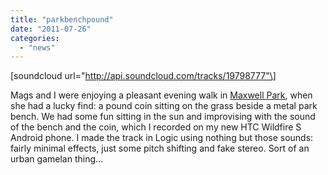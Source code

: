 ```yaml
---
title: "parkbenchpound"
date: "2011-07-26"
categories: 
  - "news"
---
```


\[soundcloud url="http://api.soundcloud.com/tracks/19798777"\]

Mags and I were enjoying a pleasant evening walk in [Maxwell Park](https://friendsofmaxwellpark.wordpress.com/ "http://www.friendsofmaxwellpark.co.uk/"), when she had a lucky find: a pound coin sitting on the grass beside a metal park bench. We had some fun sitting in the sun and improvising with the sound of the bench and the coin, which I recorded on my new HTC Wildfire S Android phone. I made the track in Logic using nothing but those sounds: fairly minimal effects, just some pitch shifting and fake stereo. Sort of an urban gamelan thing…
